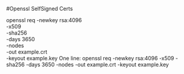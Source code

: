 #Openssl SelfSigned Certs

openssl req -newkey rsa:4096 \
            -x509 \
            -sha256 \
            -days 3650 \
            -nodes \
            -out example.crt \
            -keyout example.key
One line:
openssl req -newkey rsa:4096 -x509 -sha256 -days 3650 -nodes -out example.crt -keyout example.key
